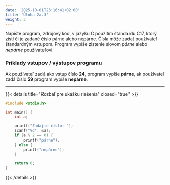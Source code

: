 ```yaml
---
date: '2025-10-01T23:16:41+02:00'
title: 'Úloha 2a.3'
weight: 3
---
```


Napíšte program, zdrojový kód, v jazyku C použitím štandardu C17, ktorý zistí či je zadané číslo párne alebo nepárne.
Čísla môže zadať používateľ štandardným vstupom. Program vypíše zistenie slovom _párne_ alebo _nepárne_ používateľovi.

### Príklady vstupov / výstupov programu

Ak používateľ zadá ako vstup číslo **24**, program vypíše **párne**, ak používateľ zadá číslo **59** program vypíše 
**nepárne**.

---

{{< details title="Rozbaľ pre ukážku riešenia" closed="true" >}}

```C
#include <stdio.h>

int main() {
    int a;

    printf("Zadajte číslo: ");
    scanf("%d", &a);
    if (a % 2 == 0) {
        printf("párne");
    } else {
        printf("nepárne");
    }

    return 0;
}
```

{{< /details >}}
